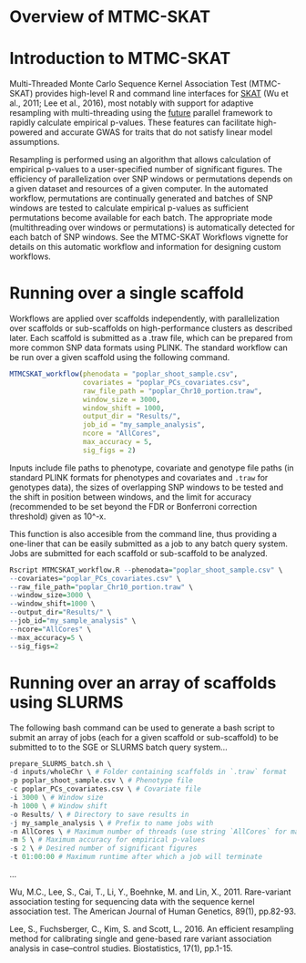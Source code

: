 Overview of MTMC-SKAT
================

<!-- README.md is generated from README.Rmd. Please edit that file -->

# Introduction to MTMC-SKAT

<!-- badges: start -->

<!-- badges: end -->

Multi-Threaded Monte Carlo Sequence Kernel Association Test (MTMC-SKAT)
provides high-level R and command line interfaces for
[SKAT](https://github.com/leeshawn/SKAT) (Wu et al., 2011; Lee et al.,
2016), most notably with support for adaptive resampling with
multi-threading using the
[future](https://github.com/HenrikBengtsson/future) parallel framework
to rapidly calculate empirical p-values. These features can facilitate
high-powered and accurate GWAS for traits that do not satisfy linear
model assumptions.

Resampling is performed using an algorithm that allows calculation of
empirical p-values to a user-specified number of significant figures.
The efficiency of parallelization over SNP windows or permutations
depends on a given dataset and resources of a given computer. In the
automated workflow, permutations are continually generated and batches
of SNP windows are tested to calculate empirical p-values as sufficient
permutations become available for each batch. The appropriate mode
(multithreading over windows or permutations) is automatically detected
for each batch of SNP windows. See the MTMC-SKAT Workflows vignette for
details on this automatic workflow and information for designing custom
workflows.

# Running over a single scaffold

Workflows are applied over scaffolds independently, with parallelization
over scaffolds or sub-scaffolds on high-performance clusters as
described later. Each scaffold is submitted as a .traw file, which can
be prepared from more common SNP data formats using PLINK. The standard
workflow can be run over a given scaffold using the following command.

``` r
MTMCSKAT_workflow(phenodata = "poplar_shoot_sample.csv",
                  covariates = "poplar_PCs_covariates.csv",
                  raw_file_path = "poplar_Chr10_portion.traw",
                  window_size = 3000,
                  window_shift = 1000,
                  output_dir = "Results/",
                  job_id = "my_sample_analysis",
                  ncore = "AllCores",
                  max_accuracy = 5,
                  sig_figs = 2)
```

Inputs include file paths to phenotype, covariate and genotype file
paths (in standard PLINK formats for phenotypes and covariates and
`.traw` for genotypes data), the sizes of overlapping SNP windows to be
tested and the shift in position between windows, and the limit for
accuracy (recommended to be set beyond the FDR or Bonferroni correction
threshold) given as 10^-x.

This function is also accesible from the command line, thus providing a
one-liner that can be easily submitted as a job to any batch query
system. Jobs are submitted for each scaffold or sub-scaffold to be
analyzed.

``` r
Rscript MTMCSKAT_workflow.R --phenodata="poplar_shoot_sample.csv" \
--covariates="poplar_PCs_covariates.csv" \
--raw_file_path="poplar_Chr10_portion.traw" \
--window_size=3000 \
--window_shift=1000 \
--output_dir="Results/" \
--job_id="my_sample_analysis" \
--ncore="AllCores" \
--max_accuracy=5 \
--sig_figs=2
```

# Running over an array of scaffolds using SLURMS

The following bash command can be used to generate a bash script to
submit an array of jobs (each for a given scaffold or sub-scaffold) to
be submitted to to the SGE or SLURMS batch query system…

``` r
prepare_SLURMS_batch.sh \
-d inputs/wholeChr \ # Folder containing scaffolds in `.traw` format
-p poplar_shoot_sample.csv \ # Phenotype file
-c poplar_PCs_covariates.csv \ # Covariate file
-i 3000 \ # Window size
-h 1000 \ # Window shift
-o Results/ \ # Directory to save results in
-j my_sample_analysis \ # Prefix to name jobs with
-n AllCores \ # Maximum number of threads (use string `AllCores` for maximum threads)
-m 5 \ # Maximum accuracy for empirical p-values
-s 2 \ # Desired number of significant figures
-t 01:00:00 # Maximum runtime after which a job will terminate
```

…

Wu, M.C., Lee, S., Cai, T., Li, Y., Boehnke, M. and Lin, X., 2011.
Rare-variant association testing for sequencing data with the sequence
kernel association test. The American Journal of Human Genetics, 89(1),
pp.82-93.

Lee, S., Fuchsberger, C., Kim, S. and Scott, L., 2016. An efficient
resampling method for calibrating single and gene-based rare variant
association analysis in case–control studies. Biostatistics, 17(1),
pp.1-15.
